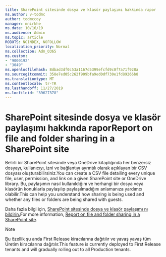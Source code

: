 ```yaml
---
title: SharePoint sitesinde dosya ve klasör paylaşımı hakkında rapor
ms.author: v-todmc
author: todmccoy
manager: mnirkhe
ms.date: 10/16/19
ms.audience: Admin
ms.topic: article
ROBOTS: NOINDEX, NOFOLLOW
localization_priority: Normal
ms.collection: Adm_O365
ms.custom:
- "9000192"
- "3049"
ms.openlocfilehash: 8dbad3df0c53a1167d5399efcfd9c0f7a71f928a
ms.sourcegitcommit: 358e7ed05c262f909bfa9ed0df730e1fd89266b8
ms.translationtype: MT
ms.contentlocale: tr-TR
ms.lasthandoff: 11/27/2019
ms.locfileid: "39627378"
---
```

# <a name="report-on-file-and-folder-sharing-in-a-sharepoint-site"></a><span data-ttu-id="67214-102">SharePoint sitesinde dosya ve klasör paylaşımı hakkında rapor</span><span class="sxs-lookup"><span data-stu-id="67214-102">Report on file and folder sharing in a SharePoint site</span></span>

<span data-ttu-id="67214-103">Belirli bir SharePoint sitesinde veya OneDrive kitaplığında her benzersiz dosyayı, kullanıcıyı, izni ve bağlantıyı ayrıntılı olarak açıklayan bir CSV dosyası oluşturabilirsiniz.</span><span class="sxs-lookup"><span data-stu-id="67214-103">You can create a CSV file detailing every unique file, user, permission, and link on a given SharePoint site or OneDrive library.</span></span> <span data-ttu-id="67214-104">Bu, paylaşımın nasıl kullanıldığını ve herhangi bir dosya veya klasörün konuklarla paylaşılıp paylaşılmadığını anlamanıza yardımcı olabilir.</span><span class="sxs-lookup"><span data-stu-id="67214-104">This can help you understand how sharing is being used and whether any files or folders are being shared with guests.</span></span>

<span data-ttu-id="67214-105">Daha fazla bilgi için, [SharePoint sitesinde dosya ve klasör paylaşımı nı bildirin.](https://docs.microsoft.com/sharepoint/sharing-reports)</span><span class="sxs-lookup"><span data-stu-id="67214-105">For more information, [Report on file and folder sharing in a SharePoint site](https://docs.microsoft.com/sharepoint/sharing-reports).</span></span>

> [!NOTE]
> <span data-ttu-id="67214-106">Bu özellik şu anda First Release kiracılarına dağıtılır ve yavaş yavaş tüm Üretim kiracılarına dağıtılır.</span><span class="sxs-lookup"><span data-stu-id="67214-106">This feature is currently deployed to First Release tenants and will gradually rolling out to all Production tenants.</span></span>